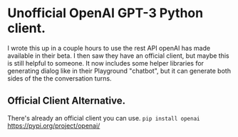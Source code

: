 Unofficial OpenAI GPT-3 Python client.
=========

I wrote this up in a couple hours to use the rest API openAI has made available in their beta. I then saw they have
an official client, but maybe this is still helpful to someone. It now includes some helper libraries for generating
dialog like in their Playground "chatbot", but it can generate both sides of the the conversation turns.

Official Client Alternative.
-----------
There's already an official client you can use. `pip install openai`
https://pypi.org/project/openai/
